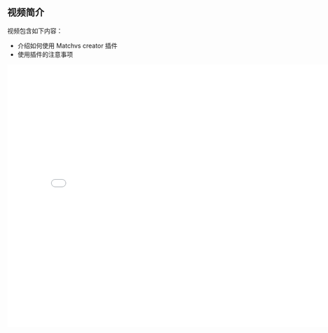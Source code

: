 ## 视频简介

视频包含如下内容：

- 介绍如何使用 Matchvs creator 插件
- 使用插件的注意事项
    



<div style="text-align: center">

<iframe style="width: 800px;height: 600px;" src="//player.bilibili.com/player.html?aid=26746281&cid=46027471&page=1" scrolling="no" border="0" frameborder="no" framespacing="0" allowfullscreen="true"> </iframe>

</div>

